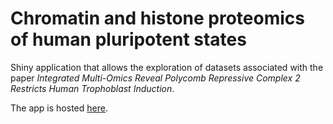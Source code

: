 # Chromatin and histone proteomics of human pluripotent states

Shiny application that allows the exploration of datasets associated with the paper *Integrated Multi-Omics Reveal Polycomb Repressive Complex 2 Restricts Human Trophoblast Induction*.   

The app is hosted [here](https://www.bioinformatics.babraham.ac.uk/shiny/shiny_omics/Shiny_omics/). 

